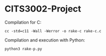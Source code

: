 # CITS3002-Project
Compilation for C:
  ```
  cc -std=c11 -Wall -Werror -o rake-c rake-c.c
  ```
Compilation and execution with Python:
  ```
  python3 rake-p.py
  ```
